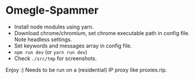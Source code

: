 # Omegle-Spammer

- Install node modules using yarn.
- Download chrome/chromium, set chrome executable path in config file. Note headless settings.
- Set keywords and messages array in config file.
- `npm run dev` (or `yarn run dev`)
- Check `./src/tmp` for screenshots.

Enjoy :) Needs to be run on a (residential) IP proxy like proxies.rip.
